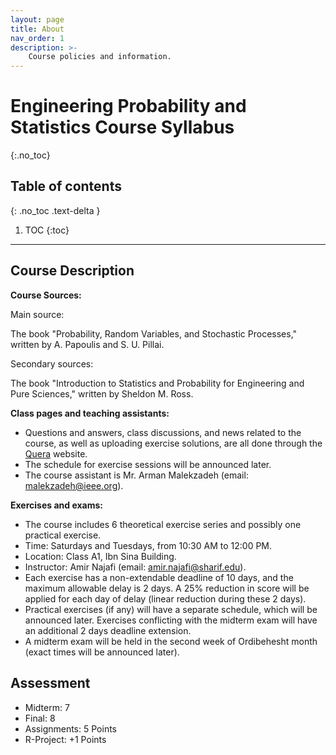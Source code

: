 ```yaml
---
layout: page
title: About
nav_order: 1
description: >-
    Course policies and information.
---
```


# Engineering Probability and Statistics Course Syllabus
{:.no_toc}

## Table of contents
{: .no_toc .text-delta }

1. TOC
{:toc}

---

## Course Description
**Course Sources:**

Main source:

The book "Probability, Random Variables, and Stochastic Processes," written by A. Papoulis and S. U. Pillai.

Secondary sources:

The book "Introduction to Statistics and Probability for Engineering and Pure Sciences," written by Sheldon M. Ross.

**Class pages and teaching assistants:**

- Questions and answers, class discussions, and news related to the course, as well as uploading exercise solutions, are all done through the [Quera](https://quera.org/course/add_to_course/course/16593/) website.
- The schedule for exercise sessions will be announced later.
- The course assistant is Mr. Arman Malekzadeh (email: <malekzadeh@ieee.org>).

**Exercises and exams:**
- The course includes 6 theoretical exercise series and possibly one practical exercise.
- Time: Saturdays and Tuesdays, from 10:30 AM to 12:00 PM.
- Location: Class A1, Ibn Sina Building.
- Instructor: Amir Najafi (email: <amir.najafi@sharif.edu>).
- Each exercise has a non-extendable deadline of 10 days, and the maximum allowable delay is 2 days. A 25% reduction in score will be applied for each day of delay (linear reduction during these 2 days).
- Practical exercises (if any) will have a separate schedule, which will be announced later. Exercises conflicting with the midterm exam will have an additional 2 days deadline extension.
- A midterm exam will be held in the second week of Ordibehesht month (exact times will be announced later).

## Assessment
- Midterm: 7
- Final: 8
- Assignments: 5 Points
- R-Project: +1 Points
